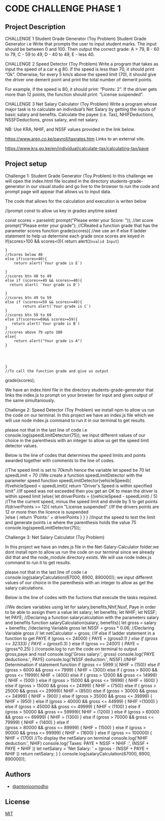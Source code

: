 
# CODE CHALLENGE PHASE 1

## Project Description
CHALLENGE 1  Student Grade Generator (Toy Problem)
Student Grade Generator i.e Write that prompts the user to input student marks.
The input should be between 0 and 100. 
Then output the correct grade: 
A > 79, B - 60 to 79, C -  59 to 49, D - 40 to 49, E - less 40.

CHALLENGE 2  Speed Detector (Toy Problem)
Write a program that takes as input the speed of a car e.g 80. If the speed is less than 70,   it should print “Ok”. Otherwise, for every 5 km/s above the speed limit (70), it should give the driver one demerit point and print the total number of demerit points.

For example, if the speed is 80, it should print: “Points: 2”. If the driver gets more than 12 points, the function should print: “License suspended”.

CHALLENGE 3  Net Salary Calculator (Toy Problem)
Write a program whose major task is to calculate an individual’s Net Salary by getting the inputs of basic salary and benefits. Calculate the payee (i.e. Tax), NHIFDeductions, NSSFDeductions, gross salary, and net salary.

NB: Use KRA, NHIF, and NSSF values provided in the link below.

https://www.aren.co.ke/payroll/taxrates.htm Links to an external site.  

https://www.kra.go.ke/en/individual/calculate-tax/calculating-tax/paye


## Project setup

Challenge 1: Student Grade Generator (Toy Problem)
In this challenge we will open the index.html file located in the directory students-grade-generator in our visual studio and go live to the browser to run the code and prompt page will appear that allows us to input data.

The code that allows for the calculation and execution is writen below

//prompt const to allow us key in grades anytime asked

const scores = parseInt( prompt("Please enter your Score: "));
//let score prompt("Please enter your grade");
//CReated a function grade that has the parameter scores
function grade(scores){ 
     //we use an if else if ladder statement to help us determine each grade once scores are keyed in
    if(scores>100 && scores<0){ 
        return  alert(`Invalid Input`)
        
    }
    //Scores below 40
    else if(scores<40){
        return alert(`Your grade is E`)
        
    }
    //scores btn 40 to 49
    else if (scores<=49 && scores>=40){
      return alert( `Your grade is D`)
        
    }
    //scores btn 49 to 59
    else if (scores<=59 && scores>=49){
            return alert(`Your grade is C`)
    }
    //scores btn 59 to 69
    else if(scores<=69&& scores>=59){
       return alert(`Your grade is B`)
    }
    //scores above 79 upto 100
    else{
        return alert("Your grade is A")
    }
    
   
    
   
    }
    //To call the function grade and give us output
grade(scores);

We have an index.html file in the directory students-grade-generator that links the index.js to prompt on your browser for input and gives output of the same simultaniously.



Challenge 2: Speed Detector (Toy Problem)
we install npm to allow us run the code on our terminal. In this project we have an index.js file which we will use node index.js command to run it in our terminal to get results.

please not that in the last line of code i.e 
        console.log(speedLimitDetector(75));
we input different values of our choice in the parenthesis with an integer to allow us get the speed limit detector values.

Below is the line of codes that determines the speed limits and points awarded together with comments to the line of codes.

//The speed limit is set to 70km/h hence the variable let speed be 70
let speedLimit = 70
//We create a function speedLimitDetector with the parameter speed
function speedLimitDetector(vehicleSpeed){
    if(vehicleSpeed < speedLimit){
        return "Driver's Speed is within specified limit" 
        //If speed was not exceeded then you get an OK to mean the driver is within speed limit
    }else{
        let driverPoints = ((vehicleSpeed - speedLimit) / 5) 
        //The the current speed, minus the speed limit and divide by 5 to get points
        if(driverPoints >= 12){
            return "License suspended"
        //If the drivers points are 12 or more then the licence is suspended  
        }else {
            return 'Points:' + driverPoints
        }
    }
}
//Input the speed to test the limit and generate points i.e where the parenthesis holds the value 75
console.log(speedLimitDetector(75));




Challenge 3: Net Salary Calculator (Toy Problem)

In this project we have an index.js file in the Net-Salary-Calculator folder.we dont install npm to allow us run the code on our terminal since we already did that and the node_module directory exists. We will use node index.js command to run it to get results.

please not that in the last line of code i.e 
        console.log(salaryCalculation(67000, 8900, 890000));
we input different values of our choice in the parenthesis with an integer to allow as get the salary calculations.

Below is the line of codes with the fuctions that execute the tasks required.

//We declare variables using let for salary,benefits,Nhif,Nssf, Paye in order to be able to assign them a value 
let salary;
let benefits;
let NHIF;
let NSSF;
let PAYE;
//Declaring a function salarycalculation with the parameters salary and benefits
function salaryCalculation(salary, benefits){
    let gross = salary + benefits; //declaring Variable gross
    let NSSF = gross * 0.06; //Declaring Variable gross
    // let netCalculator = gross;
    //if else if ladder statement in a function to get PAYE
if (gross <= 24000) {
        PAYE = (gross*0.1)
    }
    else if (gross >= 32333) {
       PAYE = (gross*0.3)
    }
    else if (gross >= 24001) {
        PAYE = (gross*0.25)
    }
    //console.log to run the code on terminal to output gross,paye and nssf
console.log('Gross salary:', gross)
 console.log('PAYE deductions:', PAYE)
 console.log('NSSF deduction:', NSSF)
//NHIF Determination if statement function
        if (gross <= 5999 ){
            NHIF = (150)}
        else if
         (gross > 6000 && gross <= 7999) {
            NHIF = (300)}
        else if
        ( gross > 8000 && gross <= 11999){
            NHIF = (400)}
        else if 
        ( gross > 12000 && gross <= 14999) {
            NHIF = (500) }
        else if 
        (gross > 15000 && gross <= 19999) {
            NHIF = (600) }
        else if
        (gross > 15000 && gross <= 24999) {
            NHIF =  (750)}
        else if
        ( gross > 25000 && gross <= 29999){
            NHIF = (850)}
        else if 
        (gross > 30000 && gross <= 34999) {
            NHIF = (900) }
        else if 
        (gross > 35000 && gross <= 39999) {
            NHIF = (950) }
        else if 
        (gross > 40000 && gross <= 44999) {
            NHIF =(1000) }
        else if 
        (gross > 45000 && gross <= 49999) {
            NHIF = (1100) }
        else if  
        (gross > 50000 && gross <= 59999){
            NHIF = (1200) }
        else if 
        (gross > 60000 && gross <= 69999) {
            NHIF = (1300) }
        else if 
        (gross > 70000 && gross <= 79999) {
            NHIF = (1400) }
        else if  
        (gross > 80000 && gross <= 89999) {
            NHIF = (1500) }
        else if 
        (gross > 90000 && gross <= 99999) {
            NHIF = (1600) }
        else if 
        (gross >= 100000) {
            NHIF = (1700)
            //To display the netSalary on terminal
    console.log('NHIF deduction:', NHIF)
    console.log('Taxes: PAYE + NSSF + NHIF :', (NSSF + PAYE + NHIF ))
    let netSalary = 'Net Salary:  ' + (gross - (NSSF + PAYE + NHIF ))
    return netSalary;
}
}
        console.log(salaryCalculation(67000, 8900, 890000));


## Authors

- [@antonioomodho](https://www.github.com/antonioomodho)

## License

[MIT](https://choosealicense.com/licenses/mit/)

